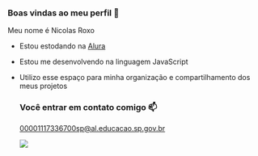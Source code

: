 ### Boas vindas ao meu perfil 💙

Meu nome é Nicolas Roxo

- Estou estodando na [Alura](https://www.alura.com.br)
- Estou me desenvolvendo na linguagem JavaScript
- Utilizo esse espaço para minha organização e compartilhamento dos meus projetos

  ### Você entrar em contato comigo 📫

  00001117336700sp@al.educacao.sp.gov.br

  ![](https://media1.tenor.com/m/opEBWw0uddoAAAAC/umm.gif)
